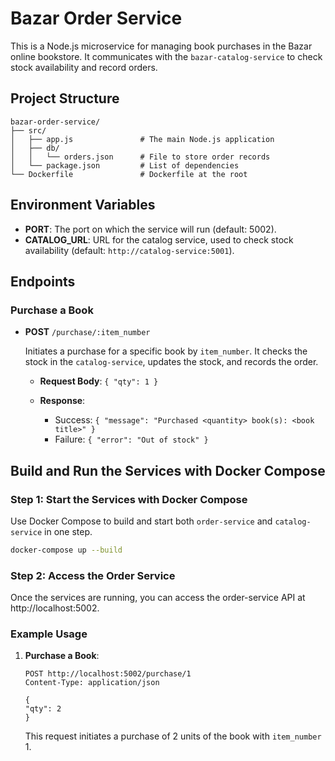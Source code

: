 # Bazar Order Service

This is a Node.js microservice for managing book purchases in the Bazar online bookstore. It communicates
with the `bazar-catalog-service` to check stock availability and record orders.

## Project Structure

```
bazar-order-service/
├── src/
│   ├── app.js               # The main Node.js application
│   ├── db/
│   │   └── orders.json      # File to store order records
│   └── package.json         # List of dependencies
└── Dockerfile               # Dockerfile at the root
```

## Environment Variables

- **PORT**: The port on which the service will run (default: 5002).
- **CATALOG_URL**: URL for the catalog service, used to check stock availability (default:
  `http://catalog-service:5001`).

## Endpoints

### Purchase a Book

- **POST** `/purchase/:item_number`

  Initiates a purchase for a specific book by `item_number`. It checks the stock in the `catalog-service`, updates the
  stock, and records the order.

    - **Request Body**: ```{ "qty": 1 }```

    - **Response**:
        - Success: ```{ "message": "Purchased <quantity> book(s): <book title>" }```
        - Failure: ```{ "error": "Out of stock" }```

## Build and Run the Services with Docker Compose

### Step 1: Start the Services with Docker Compose

Use Docker Compose to build and start both `order-service` and `catalog-service` in one step.

```bash
docker-compose up --build
```

### Step 2: Access the Order Service

Once the services are running, you can access the order-service API at http://localhost:5002.

### Example Usage

1. **Purchase a Book**:
   ```
   POST http://localhost:5002/purchase/1
   Content-Type: application/json

   {
   "qty": 2
   }
   ```

   This request initiates a purchase of 2 units of the book with `item_number` 1.
